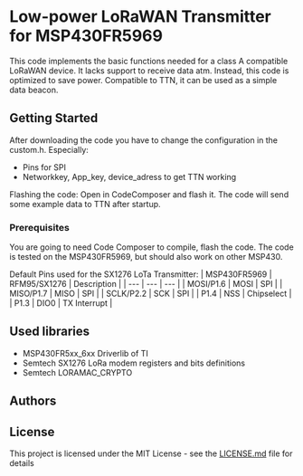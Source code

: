 # Low-power LoRaWAN Transmitter for MSP430FR5969

This code implements the basic functions needed for a class A compatible LoRaWAN device. It lacks support to receive data atm. Instead, this code is optimized to save power.
Compatible to TTN, it can be used as a simple data beacon.


## Getting Started

After downloading the code you have to change the configuration in the custom.h. Especially:
- Pins for SPI
- Networkkey, App_key, device_adress to get TTN working

Flashing the code:
Open in CodeComposer and flash it.
The code will send some example data to TTN after startup.

### Prerequisites

You are going to need Code Composer to compile, flash the code.
The code is tested on the MSP430FR5969, but should also work on other MSP430.

Default Pins used for the SX1276 LoTa Transmitter:
| MSP430FR5969 | RFM95/SX1276 | Description |
| --- | --- | --- |
| MOSI/P1.6 | MOSI | SPI |
| MISO/P1.7 | MISO | SPI |
| SCLK/P2.2 | SCK | SPI |
| P1.4 | NSS | Chipselect |
| P1.3 | DIO0 | TX Interrupt |


## Used libraries
- MSP430FR5xx_6xx	Driverlib of TI
- Semtech SX1276 LoRa modem registers and bits definitions
- Semtech LORAMAC_CRYPTO


## Authors


## License

This project is licensed under the MIT License - see the [LICENSE.md](LICENSE.md) file for details

